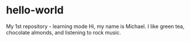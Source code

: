# hello-world
My 1st repository - learning mode
Hi, my name is Michael. I like green tea, chocolate almonds, and listening to rock music.
